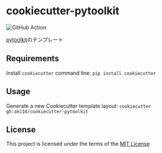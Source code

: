 # cookiecutter-pytoolkit

![GitHub Action](https://github.com/ak110/cookiecutter-pytoolkit/workflows/Python%20application/badge.svg)

[pytoolkit](https://github.com/ak110/pytoolkit)のテンプレート

## Requirements

Install `cookiecutter` command line: `pip install cookiecutter`

## Usage

Generate a new Cookiecutter template layout: `cookiecutter gh:ak110/cookiecutter-pytoolkit`

## License

This project is licensed under the terms of the [MIT License](/LICENSE)
